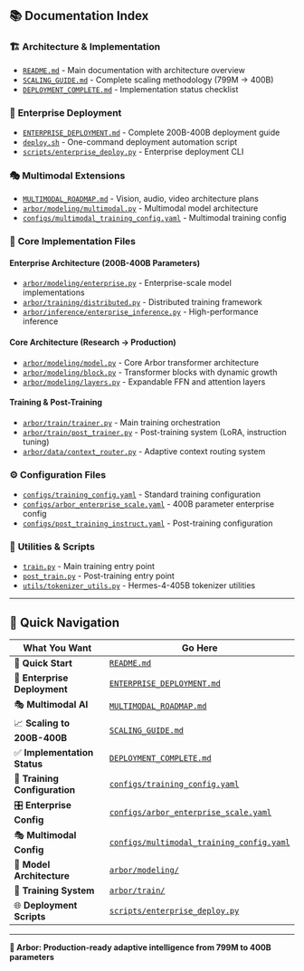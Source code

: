 ## 📚 Documentation Index

### 🏗️ **Architecture & Implementation**
- [`README.md`](README.md) - Main documentation with architecture overview
- [`SCALING_GUIDE.md`](SCALING_GUIDE.md) - Complete scaling methodology (799M → 400B)
- [`DEPLOYMENT_COMPLETE.md`](DEPLOYMENT_COMPLETE.md) - Implementation status checklist

### 🚀 **Enterprise Deployment**
- [`ENTERPRISE_DEPLOYMENT.md`](ENTERPRISE_DEPLOYMENT.md) - Complete 200B-400B deployment guide
- [`deploy.sh`](deploy.sh) - One-command deployment automation script
- [`scripts/enterprise_deploy.py`](scripts/enterprise_deploy.py) - Enterprise deployment CLI

### 🎭 **Multimodal Extensions**
- [`MULTIMODAL_ROADMAP.md`](MULTIMODAL_ROADMAP.md) - Vision, audio, video architecture plans
- [`arbor/modeling/multimodal.py`](arbor/modeling/multimodal.py) - Multimodal model architecture
- [`configs/multimodal_training_config.yaml`](configs/multimodal_training_config.yaml) - Multimodal training config

### 🔧 **Core Implementation Files**

#### Enterprise Architecture (200B-400B Parameters)
- [`arbor/modeling/enterprise.py`](arbor/modeling/enterprise.py) - Enterprise-scale model implementations
- [`arbor/training/distributed.py`](arbor/training/distributed.py) - Distributed training framework  
- [`arbor/inference/enterprise_inference.py`](arbor/inference/enterprise_inference.py) - High-performance inference

#### Core Architecture (Research → Production)
- [`arbor/modeling/model.py`](arbor/modeling/model.py) - Core Arbor transformer architecture
- [`arbor/modeling/block.py`](arbor/modeling/block.py) - Transformer blocks with dynamic growth
- [`arbor/modeling/layers.py`](arbor/modeling/layers.py) - Expandable FFN and attention layers

#### Training & Post-Training
- [`arbor/train/trainer.py`](arbor/train/trainer.py) - Main training orchestration
- [`arbor/train/post_trainer.py`](arbor/train/post_trainer.py) - Post-training system (LoRA, instruction tuning)
- [`arbor/data/context_router.py`](arbor/data/context_router.py) - Adaptive context routing system

### ⚙️ **Configuration Files**
- [`configs/training_config.yaml`](configs/training_config.yaml) - Standard training configuration
- [`configs/arbor_enterprise_scale.yaml`](configs/arbor_enterprise_scale.yaml) - 400B parameter enterprise config
- [`configs/post_training_instruct.yaml`](configs/post_training_instruct.yaml) - Post-training configuration

### 🧪 **Utilities & Scripts**
- [`train.py`](train.py) - Main training entry point
- [`post_train.py`](post_train.py) - Post-training entry point
- [`utils/tokenizer_utils.py`](utils/tokenizer_utils.py) - Hermes-4-405B tokenizer utilities

---

## 🎯 Quick Navigation

| **What You Want** | **Go Here** |
|-------------------|-------------|
| 🚀 **Quick Start** | [`README.md`](README.md#-quick-start) |
| 🏢 **Enterprise Deployment** | [`ENTERPRISE_DEPLOYMENT.md`](ENTERPRISE_DEPLOYMENT.md) |
| 🎭 **Multimodal AI** | [`MULTIMODAL_ROADMAP.md`](MULTIMODAL_ROADMAP.md) |
| 📈 **Scaling to 200B-400B** | [`SCALING_GUIDE.md`](SCALING_GUIDE.md) |
| ✅ **Implementation Status** | [`DEPLOYMENT_COMPLETE.md`](DEPLOYMENT_COMPLETE.md) |
| 🔧 **Training Configuration** | [`configs/training_config.yaml`](configs/training_config.yaml) |
| 🎛️ **Enterprise Config** | [`configs/arbor_enterprise_scale.yaml`](configs/arbor_enterprise_scale.yaml) |
| 🎭 **Multimodal Config** | [`configs/multimodal_training_config.yaml`](configs/multimodal_training_config.yaml) |
| 🤖 **Model Architecture** | [`arbor/modeling/`](arbor/modeling/) |
| 🎯 **Training System** | [`arbor/train/`](arbor/train/) |
| 🌐 **Deployment Scripts** | [`scripts/enterprise_deploy.py`](scripts/enterprise_deploy.py) |

---

**🌳 Arbor: Production-ready adaptive intelligence from 799M to 400B parameters**
